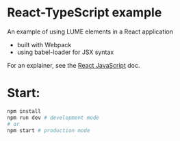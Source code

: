 # React-TypeScript example

An example of using LUME elements in a React application

- built with Webpack
- using babel-loader for JSX syntax

For an explainer, see the [React JavaScript](https://lume.io/docs/#/guide/compatibility?id=react-javascript) doc.

# Start:

```sh
npm install
npm run dev # development mode
# or
npm start # production mode
```
